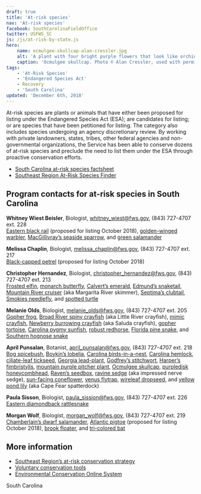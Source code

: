 ```yaml
---
draft: true
title: 'At-risk species'
nav: 'At-risk species'
facebook: SouthCarolinaFieldOffice
twitter: USFWS_SC
js: /js/at-risk-by-state.js
hero:
    name: ocmulgee-skullcap-alan-cressler.jpg
    alt: 'A plant with four bright purple flowers that look like orchids'
    caption: 'Ocmulgee skullcap. Photo © Alan Cressler, used with permission.'
tags:
    - 'At-Risk Species'
    - 'Endangered Species Act'
    - Recovery
    - 'South Carolina'
updated: 'December 6th, 2018'
---
```


At-risk species are plants or animals that have either been proposed for listing under the Endangered Species Act (ESA); are candidates for listing; or are species that have been petitioned for listing. The category also includes species undergoing an agency discretionary review. By working with private landowners, states, tribes, other federal agencies and non-governmental organizations, the Service has been able to conserve dozens of at-risk species and preclude the need to list them under the ESA through proactive conservation efforts.

- [South Carolina at-risk species factsheet](/pdf/fact-sheet/south-carolina-esfo-at-risk-species.pdf)
- [Southeast Region At-Risk Species Finder](/finder/#/species/list)

<ul class="at-risk-species fade-list"></ul>

## Program contacts for at-risk species in South Carolina

**Whitney Wiest Beisler**, Biologist, [whitney_wiest@fws.gov](mailto:whitney_wiest@fws.gov), (843) 727-4707 ext. 228  
[Eastern black rail](/wildlife/birds/eastern-black-rail) (proposed for listing October 2018), [golden-winged warbler](/pdf/fact-sheet/golden-winged-warbler.pdf), [MacGillivray’s seaside sparrow](/pdf/fact-sheet/macgilivrays-seaside-sparrow.pdf), and [green salamander](/pdf/fact-sheet/green-salamander.pdf)

**Melissa Chaplin**, Biologist, [melissa_chaplin@fws.gov](mailto:melissa_chaplin@fws.gov), (843) 727-4707 ext. 217  
[Black-capped petrel](/wildlife/birds/black-capped-petrel) (proposed for listing October 2018)

**Christopher Hernandez**, Biologist, [christopher_hernandez@fws.gov](mailto:christopher_hernandez@fws.gov), (843) 727-4707 ext. 213  
[Frosted elfin](/pdf/fact-sheet/frosted-elfin.pdf), [monarch butterfly](/pdf/fact-sheet/monarch-butterfly.pdf), [Calvert’s emerald](/pdf/fact-sheet/calverts-emerald.pdf), [Edmund’s snaketail](/pdf/fact-sheet/edmunds-snaketail.pdf), [Mountain River cruiser](/pdf/fact-sheet/mountain-river-cruiser.pdf) (aka Margarita River skimmer), [Septima’s clubtail](/pdf/fact-sheet/septimas-clubtail.pdf), [Smokies needlefly](/pdf/fact-sheet/smokies-needlefly.pdf), and [spotted turtle](/pdf/fact-sheet/spotted-turtle.pdf)

**Melanie Olds**, Biologist, [melanie_olds@fws.gov](mailto:melanie_olds@fws.gov), (843) 727-4707 ext. 205  
[Gopher frog](/pdf/fact-sheet/carolina-gopher-frog.pdf), [Broad River spiny crayfish](/pdf/fact-sheet/broad-river-spiny-crayfish.pdf) (aka Little River crayfish), [mimic crayfish](/pdf/fact-sheet/mimic-crayfish.pdf), [Newberry burrowing crayfish](/pdf/fact-sheet/newberry-burrowing-crayfish.pdf) (aka Saluda crayfish), [gopher tortoise](https://ecos.fws.gov/ecp0/profile/speciesProfile?spcode=C044), [Carolina pygmy sunfish](/pdf/fact-sheet/carolina-pygmy-sunfish.pdf), [robust redhorse](/pdf/fact-sheet/robust-redhorse.pdf), [Florida pine snake](/pdf/fact-sheet/florida-pine-snake.pdf), and [Southern hognose snake](/pdf/fact-sheet/southern-hognose-snake.pdf)

**April Punsalan**, Botanist, [april_punsalan@fws.gov](mailto:april_punsalan@fws.gov), (843) 727-4707 ext. 218  
[Bog spicebush](/pdf/fact-sheet/bog-spicebush.pdf), [Boykin’s lobelia](/pdf/fact-sheet/boykins-lobelia.pdf), [Carolina birds-in-a-nest](/pdf/fact-sheet/carolina-birds-in-a-nest.pdf), [Carolina hemlock](/pdf/fact-sheet/carolina-hemlock.pdf), [ciliate-leaf tickseed](/pdf/fact-sheet/ciliate-leaf-tickseed.pdf), [Georgia lead-plant](/pdf/fact-sheet/georgia-lead-plant.pdf), [Godfrey’s stitchwort](/pdf/fact-sheet/godfreys-stitchwort.pdf), [Harper’s fimbristylis](/pdf/fact-sheet/harpers-fimbristylis.pdf), [mountain purple pitcher plant](/pdf/fact-sheet/mountain-purple-pitcher-plant.pdf), [Ocmulgee skullcap](/pdf/fact-sheet/ocmulgee-skullcap.pdf), [purpledisk honeycombhead](/pdf/fact-sheet/purpledisk-honeycombhead.pdf), [Raven’s seedbox](/pdf/fact-sheet/ravens-seedbox.pdf), [ravine sedge](/pdf/fact-sheet/impressed-nerve-sedge.pdf) (aka impressed nerve sedge), [sun-facing coneflower](/pdf/fact-sheet/sun-facing-coneflower.pdf), [venus flytrap](/wildlife/plants/venus-flytrap), [wireleaf dropseed](/pdf/fact-sheet/wireleaf-dropseed.pdf), and [yellow pond lily](/pdf/fact-sheet/cape-fear-spatterdock.pdf) (aka Cape Fear spatterdock)

**Paula Sisson**, Biologist, [paula_sission@fws.gov](mailto:paula_sission@fws.gov), (843) 727-4707 ext. 226  
[Eastern diamondback rattlesnake](/pdf/fact-sheet/eastern-diamondback-rattlesnake.pdf)

**Morgan Wolf**, Biologist, [morgan_wolf@fws.gov](mailto:morgan_wolf@fws.gov), (843) 727-4707 ext. 219  
[Chamberlain’s dwarf salamander](), [Atlantic pigtoe](/wildlife/mussels/atlantic-pigtoe) (proposed for listing October 2018), [brook floater](/pdf/fact-sheet/brook-floater.pdf), and [tri-colored bat](/pdf/fact-sheet/tri-colored-bat.pdf)

## More information

- [Southeast Region’s at-risk conservation strategy](/pdf/fact-sheet/at-risk-species-overview.pdf)
- [Voluntary conservation tools](/endangered-species-act/voluntary-conservation-tools/)
- [Environmental Conservation Online System](https://ecos.fws.gov/ecp/)

<span class="state-name">South Carolina</span>
